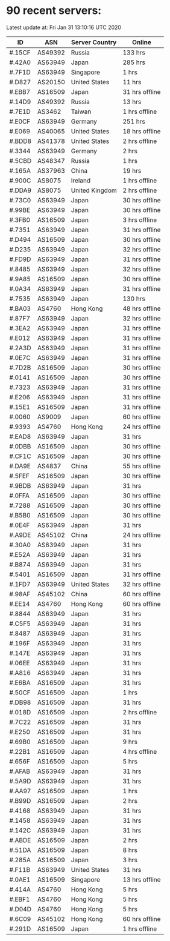# 90 recent servers:

Latest update at: Fri Jan 31 13:10:16 UTC 2020

| ID | ASN | Server Country | Online |
| -- | --- | -------------- | ------ |
| #.15CF | AS49392 | Russia | 133 hrs |
| #.42A0 | AS63949 | Japan | 285 hrs |
| #.7F1D | AS63949 | Singapore | 1 hrs |
| #.D827 | AS20150 | United States | 11 hrs |
| #.EBB7 | AS16509 | Japan | 31 hrs offline |
| #.14D9 | AS49392 | Russia | 13 hrs |
| #.7E1D | AS3462 | Taiwan | 1 hrs offline |
| #.E0CF | AS63949 | Germany | 251 hrs |
| #.E069 | AS40065 | United States | 18 hrs offline |
| #.BDD8 | AS41378 | United States | 2 hrs offline |
| #.3344 | AS63949 | Germany | 2 hrs |
| #.5CBD | AS48347 | Russia | 1 hrs |
| #.165A | AS37963 | China | 19 hrs |
| #.900C | AS8075 | Ireland | 1 hrs offline |
| #.DDA9 | AS8075 | United Kingdom | 2 hrs offline |
| #.73C0 | AS63949 | Japan | 30 hrs offline |
| #.99BE | AS63949 | Japan | 30 hrs offline |
| #.3FB0 | AS16509 | Japan | 3 hrs offline |
| #.7351 | AS63949 | Japan | 31 hrs offline |
| #.D494 | AS16509 | Japan | 30 hrs offline |
| #.D235 | AS63949 | Japan | 32 hrs offline |
| #.FD9D | AS63949 | Japan | 31 hrs offline |
| #.8485 | AS63949 | Japan | 32 hrs offline |
| #.9A85 | AS16509 | Japan | 30 hrs offline |
| #.0A34 | AS63949 | Japan | 31 hrs offline |
| #.7535 | AS63949 | Japan | 130 hrs |
| #.BA03 | AS4760 | Hong Kong | 48 hrs offline |
| #.87F7 | AS63949 | Japan | 32 hrs offline |
| #.3EA2 | AS63949 | Japan | 31 hrs offline |
| #.E012 | AS63949 | Japan | 31 hrs offline |
| #.2A3D | AS63949 | Japan | 31 hrs offline |
| #.0E7C | AS63949 | Japan | 31 hrs offline |
| #.7D2B | AS16509 | Japan | 30 hrs offline |
| #.0141 | AS16509 | Japan | 30 hrs offline |
| #.7323 | AS63949 | Japan | 31 hrs offline |
| #.E206 | AS63949 | Japan | 31 hrs offline |
| #.15E1 | AS16509 | Japan | 31 hrs offline |
| #.0060 | AS9009 | Japan | 60 hrs offline |
| #.9393 | AS4760 | Hong Kong | 24 hrs offline |
| #.EAD8 | AS63949 | Japan | 31 hrs |
| #.0DBB | AS16509 | Japan | 30 hrs offline |
| #.CF1C | AS16509 | Japan | 30 hrs offline |
| #.DA9E | AS4837 | China | 55 hrs offline |
| #.5FEF | AS16509 | Japan | 30 hrs offline |
| #.9BDB | AS63949 | Japan | 31 hrs |
| #.0FFA | AS16509 | Japan | 30 hrs offline |
| #.7288 | AS16509 | Japan | 30 hrs offline |
| #.B5B0 | AS16509 | Japan | 30 hrs offline |
| #.0E4F | AS63949 | Japan | 31 hrs |
| #.A9DE | AS45102 | China | 24 hrs offline |
| #.30A0 | AS63949 | Japan | 31 hrs |
| #.E52A | AS63949 | Japan | 31 hrs |
| #.B874 | AS63949 | Japan | 31 hrs |
| #.5401 | AS16509 | Japan | 31 hrs offline |
| #.1FD7 | AS63949 | United States | 32 hrs offline |
| #.98AF | AS45102 | China | 60 hrs offline |
| #.EE14 | AS4760 | Hong Kong | 60 hrs offline |
| #.8844 | AS63949 | Japan | 31 hrs |
| #.C5F5 | AS63949 | Japan | 31 hrs |
| #.8487 | AS63949 | Japan | 31 hrs |
| #.196F | AS63949 | Japan | 31 hrs |
| #.147E | AS63949 | Japan | 31 hrs |
| #.06EE | AS63949 | Japan | 31 hrs |
| #.A816 | AS63949 | Japan | 31 hrs |
| #.E6BA | AS16509 | Japan | 31 hrs |
| #.50CF | AS16509 | Japan | 1 hrs |
| #.DB98 | AS16509 | Japan | 31 hrs |
| #.018D | AS16509 | Japan | 2 hrs offline |
| #.7C22 | AS16509 | Japan | 31 hrs |
| #.E250 | AS16509 | Japan | 31 hrs |
| #.69B0 | AS16509 | Japan | 9 hrs |
| #.22B1 | AS16509 | Japan | 4 hrs offline |
| #.656F | AS16509 | Japan | 5 hrs |
| #.AFAB | AS63949 | Japan | 31 hrs |
| #.5A9D | AS63949 | Japan | 31 hrs |
| #.AA97 | AS16509 | Japan | 1 hrs |
| #.B99D | AS16509 | Japan | 2 hrs |
| #.4168 | AS63949 | Japan | 31 hrs |
| #.1458 | AS63949 | Japan | 31 hrs |
| #.142C | AS63949 | Japan | 31 hrs |
| #.ABDE | AS16509 | Japan | 2 hrs |
| #.51DA | AS16509 | Japan | 8 hrs |
| #.285A | AS16509 | Japan | 3 hrs |
| #.F11B | AS63949 | United States | 31 hrs |
| #.0AE1 | AS16509 | Singapore | 13 hrs offline |
| #.414A | AS4760 | Hong Kong | 5 hrs |
| #.EBF1 | AS4760 | Hong Kong | 5 hrs |
| #.D04D | AS4760 | Hong Kong | 5 hrs |
| #.6C09 | AS45102 | Hong Kong | 60 hrs offline |
| #.291D | AS16509 | Japan | 1 hrs offline |

